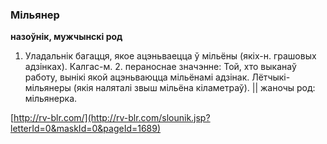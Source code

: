 ### Мільянер
**назоўнік, мужчынскі род**

1. Уладальнік багацця, якое ацэньваецца ў мільёны (якіх-н. грашовых адзінках). Калгас-м. 2. пераноснае значэнне: Той, хто выканаў работу, вынікі якой ацэньваюцца мільёнамі адзінак. Лётчыкі-мільянеры (якія наляталі звыш мільёна кіламетраў). || жаночы род: мільянерка.

<a rel="author">[http://rv-blr.com/](http://rv-blr.com/slounik.jsp?letterId=0&maskId=0&pageId=1689)</a>
